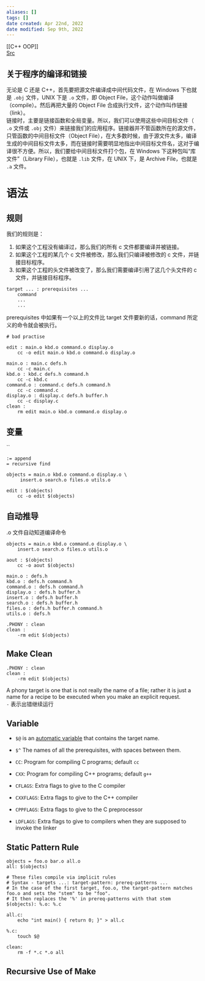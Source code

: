 ```yaml
---
aliases: []
tags: []
date created: Apr 22nd, 2022
date modified: Sep 9th, 2022
---
```

[[C++ OOP]]  
[Src](https://seisman.github.io/how-to-write-makefile/introduction.html)
## 关于程序的编译和链接
无论是 C 还是 C++，首先要把源文件编译成中间代码文件，在 Windows 下也就是 `.obj` 文件，UNIX 下是 `.o` 文件，即 Object File，这个动作叫做编译（compile）。然后再把大量的 Object File 合成执行文件，这个动作叫作链接（link）。  
链接时，主要是链接函数和全局变量。所以，我们可以使用这些中间目标文件（ `.o` 文件或 `.obj` 文件）来链接我们的应用程序。链接器并不管函数所在的源文件，只管函数的中间目标文件（Object File），在大多数时候，由于源文件太多，编译生成的中间目标文件太多，而在链接时需要明显地指出中间目标文件名，这对于编译很不方便。所以，我们要给中间目标文件打个包，在 Windows 下这种包叫“库文件”（Library File），也就是 `.lib` 文件，在 UNIX 下，是 Archive File，也就是 `.a` 文件。

# 语法
## 规则
我们的规则是：
1. 如果这个工程没有编译过，那么我们的所有 c 文件都要编译并被链接。
2. 如果这个工程的某几个 c 文件被修改，那么我们只编译被修改的 c 文件，并链接目标程序。
3. 如果这个工程的头文件被改变了，那么我们需要编译引用了这几个头文件的 c 文件，并链接目标程序。

```
target ... : prerequisites ...
    command
    ...
    ...
```

prerequisites 中如果有一个以上的文件比 target 文件要新的话，command 所定义的命令就会被执行。

```
# bad practise

edit : main.o kbd.o command.o display.o 
    cc -o edit main.o kbd.o command.o display.o 

main.o : main.c defs.h
    cc -c main.c
kbd.o : kbd.c defs.h command.h
    cc -c kbd.c
command.o : command.c defs.h command.h
    cc -c command.c
display.o : display.c defs.h buffer.h
    cc -c display.c
clean :
    rm edit main.o kbd.o command.o display.o 
```

## 变量
``

```
:= append
= recursive find

objects = main.o kbd.o command.o display.o \
     insert.o search.o files.o utils.o

edit : $(objects)
    cc -o edit $(objects)
```

## 自动推导
.o 文件自动知道编译命令

```
objects = main.o kbd.o command.o display.o \
    insert.o search.o files.o utils.o

aout : $(objects)
    cc -o aout $(objects)

main.o : defs.h
kbd.o : defs.h command.h
command.o : defs.h command.h
display.o : defs.h buffer.h
insert.o : defs.h buffer.h
search.o : defs.h buffer.h
files.o : defs.h buffer.h command.h
utils.o : defs.h

.PHONY : clean
clean :
    -rm edit $(objects)
```

## Make Clean

```
.PHONY : clean
clean :
    -rm edit $(objects)
```

A phony target is one that is not really the name of a file; rather it is just a name for a recipe to be executed when you make an explicit request.  
`-` 表示出错继续运行

## Variable
- `$@` is an [automatic variable](https://makefiletutorial.com/#automatic-variables) that contains the target name.
- `$^` The names of all the prerequisites, with spaces between them.

- `CC`: Program for compiling C programs; default `cc`
- `CXX`: Program for compiling C++ programs; default `g++`
- `CFLAGS`: Extra flags to give to the C compiler
- `CXXFLAGS`: Extra flags to give to the C++ compiler
- `CPPFLAGS`: Extra flags to give to the C preprocessor
- `LDFLAGS`: Extra flags to give to compilers when they are supposed to invoke the linker

## Static Pattern Rule

```
objects = foo.o bar.o all.o
all: $(objects)

# These files compile via implicit rules
# Syntax - targets ...: target-pattern: prereq-patterns ...
# In the case of the first target, foo.o, the target-pattern matches foo.o and sets the "stem" to be "foo".
# It then replaces the '%' in prereq-patterns with that stem
$(objects): %.o: %.c

all.c:
	echo "int main() { return 0; }" > all.c

%.c:
	touch $@

clean:
	rm -f *.c *.o all
```

## Recursive Use of Make
